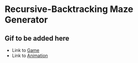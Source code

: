 # Recursive-Backtracking Maze Generator
## Gif to be added here
- Link to [Game]() 
- Link to [Animation]()
